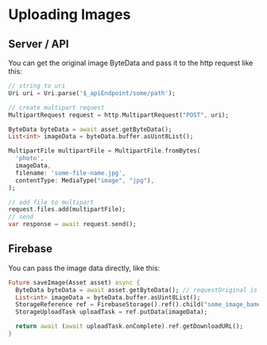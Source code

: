 # Uploading Images

## Server / API

You can get the original image ByteData and pass it to the http request like this:

```dart
// string to uri
Uri uri = Uri.parse('$_apiEndpoint/some/path');

// create multipart request
MultipartRequest request = http.MultipartRequest("POST", uri);

ByteData byteData = await asset.getByteData();
List<int> imageData = byteData.buffer.asUint8List();

MultipartFile multipartFile = MultipartFile.fromBytes(
  'photo',
  imageData,
  filename: 'some-file-name.jpg',
  contentType: MediaType("image", "jpg"),
);

// add file to multipart
request.files.add(multipartFile);
// send
var response = await request.send();
```

## Firebase

You can pass the image data directly, like this:

```dart
Future saveImage(Asset asset) async {
  ByteData byteData = await asset.getByteData(); // requestOriginal is being deprecated
  List<int> imageData = byteData.buffer.asUint8List();
  StorageReference ref = FirebaseStorage().ref().child("some_image_bame.jpg"); // To be aligned with the latest firebase API(4.0)
  StorageUploadTask uploadTask = ref.putData(imageData);

  return await (await uploadTask.onComplete).ref.getDownloadURL();
}
```
